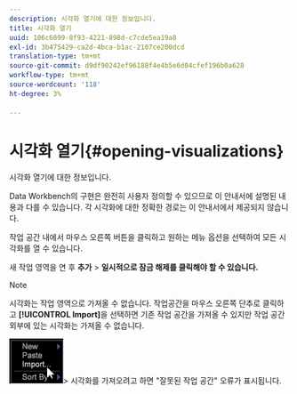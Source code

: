 ```yaml
---
description: 시각화 열기에 대한 정보입니다.
title: 시각화 열기
uuid: 106c6899-8f93-4221-898d-c7cde5ea19a8
exl-id: 3b475429-ca2d-4bca-b1ac-2107ce200dcd
translation-type: tm+mt
source-git-commit: d9df90242ef96188f4e4b5e6d04cfef196b0a628
workflow-type: tm+mt
source-wordcount: '118'
ht-degree: 3%

---
```


# 시각화 열기{#opening-visualizations}

시각화 열기에 대한 정보입니다.

Data Workbench의 구현은 완전히 사용자 정의할 수 있으므로 이 안내서에 설명된 내용과 다를 수 있습니다. 각 시각화에 대한 정확한 경로는 이 안내서에서 제공되지 않습니다.

작업 공간 내에서 마우스 오른쪽 버튼을 클릭하고 원하는 메뉴 옵션을 선택하여 모든 시각화를 열 수 있습니다.

새 작업 영역을 연 후 **추가** > **일시적으로 잠금 해제를 클릭해야 할 수 있습니다.**

>[!NOTE]
>
>시각화는 작업 영역으로 가져올 수 없습니다. 작업공간을 마우스 오른쪽 단추로 클릭하고 **[!UICONTROL Import]**&#x200B;을 선택하면 기존 작업 공간을 가져올 수 있지만 작업 공간 외부에 있는 시각화는 가져올 수 없습니다.
>
>![](assets/import_workspace.png)>
>시각화를 가져오려고 하면 &quot;잘못된 작업 공간&quot; 오류가 표시됩니다.
